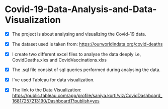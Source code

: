 # Covid-19-Data-Analysis-and-Data-Visualization


- [x] The project is about analysing and visualizing the Covid-19 data. 
- [x] The dataset used is taken from: https://ourworldindata.org/covid-deaths
- [x] I create two different excel files to analyse the data deeply i.e, CovidDeaths.xlxs and CovidVaccinations.xlxs 
- [x] The .sql file consist of sql queries performed during analysing the data.
- [x] I've used Tableau for data visualization. 
- [x] The link to the Data Visualization: https://public.tableau.com/app/profile/saniya.korti/viz/CovidDashboard_16817257213190/Dashboard1?publish=yes 





